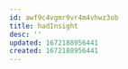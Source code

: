 ```yaml
---
id: awf9c4vgmr9vr4m4vhwz3ob
title: hadInsight
desc: ''
updated: 1672188956441
created: 1672188956441
---
```

